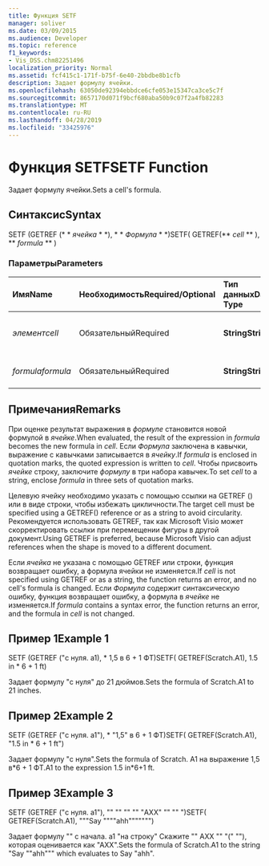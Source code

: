 ```yaml
---
title: Функция SETF
manager: soliver
ms.date: 03/09/2015
ms.audience: Developer
ms.topic: reference
f1_keywords:
- Vis_DSS.chm82251496
localization_priority: Normal
ms.assetid: fcf415c1-171f-b75f-6e40-2bbdbe8b1cfb
description: Задает формулу ячейки.
ms.openlocfilehash: 63050de92394ebbdce6cfe053e15347ca3ce5c7f
ms.sourcegitcommit: 8657170d071f9bcf680aba50b9c07f2a4fb82283
ms.translationtype: MT
ms.contentlocale: ru-RU
ms.lasthandoff: 04/28/2019
ms.locfileid: "33425976"
---
```

# <a name="setf-function"></a><span data-ttu-id="6f614-103">Функция SETF</span><span class="sxs-lookup"><span data-stu-id="6f614-103">SETF Function</span></span>

<span data-ttu-id="6f614-104">Задает формулу ячейки.</span><span class="sxs-lookup"><span data-stu-id="6f614-104">Sets a cell's formula.</span></span> 
  
## <a name="syntax"></a><span data-ttu-id="6f614-105">Синтаксис</span><span class="sxs-lookup"><span data-stu-id="6f614-105">Syntax</span></span>

<span data-ttu-id="6f614-106">SETF (GETREF (\* \* *ячейка* \* \*), \* \* *Формула* \* \*)</span><span class="sxs-lookup"><span data-stu-id="6f614-106">SETF( GETREF(\*\* *cell* \*\* ), \*\* *formula* \*\* )</span></span> 
  
### <a name="parameters"></a><span data-ttu-id="6f614-107">Параметры</span><span class="sxs-lookup"><span data-stu-id="6f614-107">Parameters</span></span>

|<span data-ttu-id="6f614-108">**Имя**</span><span class="sxs-lookup"><span data-stu-id="6f614-108">**Name**</span></span>|<span data-ttu-id="6f614-109">**Необходимость**</span><span class="sxs-lookup"><span data-stu-id="6f614-109">**Required/Optional**</span></span>|<span data-ttu-id="6f614-110">**Тип данных**</span><span class="sxs-lookup"><span data-stu-id="6f614-110">**Data Type**</span></span>|<span data-ttu-id="6f614-111">**Описание**</span><span class="sxs-lookup"><span data-stu-id="6f614-111">**Description**</span></span>|
|:-----|:-----|:-----|:-----|
| <span data-ttu-id="6f614-112">_элемент_</span><span class="sxs-lookup"><span data-stu-id="6f614-112">_cell_</span></span> <br/> |<span data-ttu-id="6f614-113">Обязательный</span><span class="sxs-lookup"><span data-stu-id="6f614-113">Required</span></span>  <br/> |<span data-ttu-id="6f614-114">**String**</span><span class="sxs-lookup"><span data-stu-id="6f614-114">**String**</span></span> <br/> |<span data-ttu-id="6f614-115">Ячейка, для которой задается формула.</span><span class="sxs-lookup"><span data-stu-id="6f614-115">The cell whose formula to set.</span></span>  <br/> |
| <span data-ttu-id="6f614-116">_formula_</span><span class="sxs-lookup"><span data-stu-id="6f614-116">_formula_</span></span> <br/> |<span data-ttu-id="6f614-117">Обязательный</span><span class="sxs-lookup"><span data-stu-id="6f614-117">Required</span></span>  <br/> |<span data-ttu-id="6f614-118">**String**</span><span class="sxs-lookup"><span data-stu-id="6f614-118">**String**</span></span> <br/> |<span data-ttu-id="6f614-119">Используемая формула.</span><span class="sxs-lookup"><span data-stu-id="6f614-119">The formula to use.</span></span>  <br/> |
   
## <a name="remarks"></a><span data-ttu-id="6f614-120">Примечания</span><span class="sxs-lookup"><span data-stu-id="6f614-120">Remarks</span></span>

<span data-ttu-id="6f614-121">При оценке результат выражения в _формуле_ становится новой формулой в _ячейке_.</span><span class="sxs-lookup"><span data-stu-id="6f614-121">When evaluated, the result of the expression in  _formula_ becomes the new formula in  _cell_.</span></span> <span data-ttu-id="6f614-122">Если _Формула_ заключена в кавычки, выражение с кавычками записывается в _ячейку_.</span><span class="sxs-lookup"><span data-stu-id="6f614-122">If  _formula_ is enclosed in quotation marks, the quoted expression is written to  _cell_.</span></span> <span data-ttu-id="6f614-123">Чтобы присвоить _ячейке_ строку, заключите _формулу_ в три набора кавычек.</span><span class="sxs-lookup"><span data-stu-id="6f614-123">To set  _cell_ to a string, enclose  _formula_ in three sets of quotation marks.</span></span> 
  
<span data-ttu-id="6f614-124">Целевую ячейку необходимо указать с помощью ссылки на GETREF () или в виде строки, чтобы избежать цикличности.</span><span class="sxs-lookup"><span data-stu-id="6f614-124">The target cell must be specified using a GETREF() reference or as a string to avoid circularity.</span></span> <span data-ttu-id="6f614-125">Рекомендуется использовать GETREF, так как Microsoft Visio может скорректировать ссылки при перемещении фигуры в другой документ.</span><span class="sxs-lookup"><span data-stu-id="6f614-125">Using GETREF is preferred, because Microsoft Visio can adjust references when the shape is moved to a different document.</span></span>
  
<span data-ttu-id="6f614-126">Если _ячейка_ не указана с помощью GETREF или строки, функция возвращает ошибку, а формула ячейки не изменяется.</span><span class="sxs-lookup"><span data-stu-id="6f614-126">If  _cell_ is not specified using GETREF or as a string, the function returns an error, and no cell's formula is changed.</span></span> <span data-ttu-id="6f614-127">Если _Формула_ содержит синтаксическую ошибку, функция возвращает ошибку, а формула в _ячейке_ не изменяется.</span><span class="sxs-lookup"><span data-stu-id="6f614-127">If  _formula_ contains a syntax error, the function returns an error, and the formula in  _cell_ is not changed.</span></span> 
  
## <a name="example-1"></a><span data-ttu-id="6f614-128">Пример 1</span><span class="sxs-lookup"><span data-stu-id="6f614-128">Example 1</span></span>

<span data-ttu-id="6f614-129">SETF (GETREF ("с нуля. a1), \* 1,5 в 6 + 1 ФТ)</span><span class="sxs-lookup"><span data-stu-id="6f614-129">SETF( GETREF(Scratch.A1), 1.5 in \* 6 + 1 ft)</span></span>
  
<span data-ttu-id="6f614-130">Задает формулу "с нуля" до 21 дюймов.</span><span class="sxs-lookup"><span data-stu-id="6f614-130">Sets the formula of Scratch.A1 to 21 inches.</span></span>
  
## <a name="example-2"></a><span data-ttu-id="6f614-131">Пример 2</span><span class="sxs-lookup"><span data-stu-id="6f614-131">Example 2</span></span>

<span data-ttu-id="6f614-132">SETF (GETREF ("с нуля. a1"), \* "1,5" в 6 + 1 ФТ)</span><span class="sxs-lookup"><span data-stu-id="6f614-132">SETF( GETREF(Scratch.A1), "1.5 in \* 6 + 1 ft")</span></span>
  
<span data-ttu-id="6f614-133">Задает формулу "с нуля".</span><span class="sxs-lookup"><span data-stu-id="6f614-133">Sets the formula of Scratch.</span></span> <span data-ttu-id="6f614-134">A1 на выражение 1,5 в\*6 + 1 ФТ.</span><span class="sxs-lookup"><span data-stu-id="6f614-134">A1 to the expression 1.5 in\*6+1 ft.</span></span>
  
## <a name="example-3"></a><span data-ttu-id="6f614-135">Пример 3</span><span class="sxs-lookup"><span data-stu-id="6f614-135">Example 3</span></span>

<span data-ttu-id="6f614-136">SETF (GETREF ("с нуля. a1"), "" "" "" "" "АХХ" "" "" ")</span><span class="sxs-lookup"><span data-stu-id="6f614-136">SETF( GETREF(Scratch.A1), """Say """"ahh""""""")</span></span>
  
<span data-ttu-id="6f614-137">Задает формулу "" с начала. a1 "на строку" Скажите "" АХХ "" "(" ""), которая оценивается как "АХХ".</span><span class="sxs-lookup"><span data-stu-id="6f614-137">Sets the formula of Scratch.A1 to the string "Say ""ahh""" which evaluates to Say "ahh".</span></span>
  


